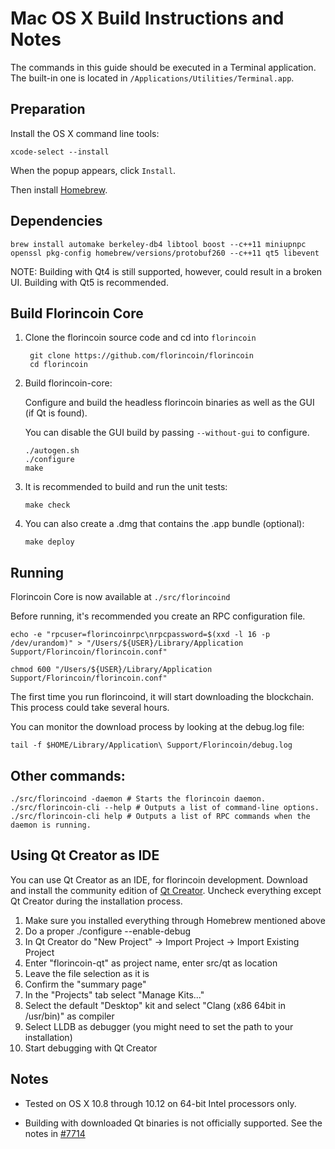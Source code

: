 Mac OS X Build Instructions and Notes
====================================
The commands in this guide should be executed in a Terminal application.
The built-in one is located in `/Applications/Utilities/Terminal.app`.

Preparation
-----------
Install the OS X command line tools:

`xcode-select --install`

When the popup appears, click `Install`.

Then install [Homebrew](http://brew.sh).

Dependencies
----------------------

    brew install automake berkeley-db4 libtool boost --c++11 miniupnpc openssl pkg-config homebrew/versions/protobuf260 --c++11 qt5 libevent

NOTE: Building with Qt4 is still supported, however, could result in a broken UI. Building with Qt5 is recommended.

Build Florincoin Core
------------------------

1. Clone the florincoin source code and cd into `florincoin`

        git clone https://github.com/florincoin/florincoin
        cd florincoin

2.  Build florincoin-core:

    Configure and build the headless florincoin binaries as well as the GUI (if Qt is found).

    You can disable the GUI build by passing `--without-gui` to configure.

        ./autogen.sh
        ./configure
        make

3.  It is recommended to build and run the unit tests:

        make check

4.  You can also create a .dmg that contains the .app bundle (optional):

        make deploy

Running
-------

Florincoin Core is now available at `./src/florincoind`

Before running, it's recommended you create an RPC configuration file.

    echo -e "rpcuser=florincoinrpc\nrpcpassword=$(xxd -l 16 -p /dev/urandom)" > "/Users/${USER}/Library/Application Support/Florincoin/florincoin.conf"

    chmod 600 "/Users/${USER}/Library/Application Support/Florincoin/florincoin.conf"

The first time you run florincoind, it will start downloading the blockchain. This process could take several hours.

You can monitor the download process by looking at the debug.log file:

    tail -f $HOME/Library/Application\ Support/Florincoin/debug.log

Other commands:
-------

    ./src/florincoind -daemon # Starts the florincoin daemon.
    ./src/florincoin-cli --help # Outputs a list of command-line options.
    ./src/florincoin-cli help # Outputs a list of RPC commands when the daemon is running.

Using Qt Creator as IDE
------------------------
You can use Qt Creator as an IDE, for florincoin development.
Download and install the community edition of [Qt Creator](https://www.qt.io/download/).
Uncheck everything except Qt Creator during the installation process.

1. Make sure you installed everything through Homebrew mentioned above
2. Do a proper ./configure --enable-debug
3. In Qt Creator do "New Project" -> Import Project -> Import Existing Project
4. Enter "florincoin-qt" as project name, enter src/qt as location
5. Leave the file selection as it is
6. Confirm the "summary page"
7. In the "Projects" tab select "Manage Kits..."
8. Select the default "Desktop" kit and select "Clang (x86 64bit in /usr/bin)" as compiler
9. Select LLDB as debugger (you might need to set the path to your installation)
10. Start debugging with Qt Creator

Notes
-----

* Tested on OS X 10.8 through 10.12 on 64-bit Intel processors only.

* Building with downloaded Qt binaries is not officially supported. See the notes in [#7714](https://github.com/bitcoin/bitcoin/issues/7714)
